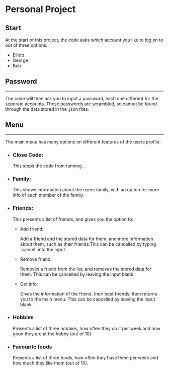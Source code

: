 # Personal Project
 ## Start
 At the start of this project, the code asks which account you like to log on to out of three options:
 
 - Elliott
 - George
 - Bob

 ## Password
 ---
 The code will then ask you to input a password, each one different for the seperate accounts. These passwords are scrambled, so cannot be found through the data stored in the .json files.

## Menu
---
The main menu has many options on different features of the users profile:

- ### Close Code:

    This stops the code from running .
- ### Family:
    This shows information about the users family, with an option for more info of each member of the family.
- ### Friends:
    This presents a list of friends, and gives you the option to:
    
    - Add friend:
    
        Add a friend and the stored data for them, and more information about them, such as their friends.This can be cancelled by typing 'cancel' into the input.
    
    - Remove friend:

       Removes a friend from the list, and removes the stored data for them. This can be cancelled by leaving the input blank.

    - Get info:

        Gives the information of the friend, their best friends, then returns you to the main menu. This can be cancelled by leaving the input blank.
- ### Hobbies
    Presents a list of three hobbies, how often they do it per week and how good they are at the hobby (out of 10).
- ### Favourite foods
    Presents a list of three foods, how often they have them per week and how much they like them (out of 10).